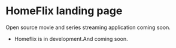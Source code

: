 # HomeFlix landing page

Open source movie and series streaming application coming soon.

- Homeflix is in development.And coming soon. 